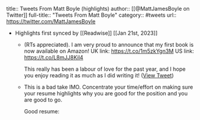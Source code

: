 title:: Tweets From Matt Boyle (highlights)
author:: [[@MattJamesBoyle on Twitter]]
full-title:: "Tweets From Matt Boyle"
category:: #tweets
url:: https://twitter.com/MattJamesBoyle

- Highlights first synced by [[Readwise]] [[Jan 21st, 2023]]
	- (RTs appreciated).
	   I am very proud to announce that my first book is now available on Amazon!
	  UK link: https://t.co/1m5zkYgn3M
	  US link: https://t.co/L8mJJ8Kil4
	  
	  This really has been a labour of love for the past year, and I hope you enjoy reading it as much as I did writing it! ([View Tweet](https://twitter.com/MattJamesBoyle/status/1603713302617624576))
	- This is a bad take IMO. Concentrate your time/effort on making sure your resume highlights why you are good for the position and you are good to go. 
	  
	  Good resume: